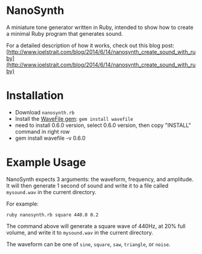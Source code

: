 # NanoSynth

A miniature tone generator written in Ruby, intended to show how to create a minimal Ruby program that generates sound.

For a detailed description of how it works, check out this blog post: [http://www.joelstrait.com/blog/2014/6/14/nanosynth_create_sound_with_ruby](http://www.joelstrait.com/blog/2014/6/14/nanosynth_create_sound_with_ruby)

# Installation

* Download `nanosynth.rb`
* Install the [WaveFile gem](http://wavefilegem.com): `gem install wavefile`
* need to install 0.6.0 version, select 0.6.0 version, then copy "INSTALL" command in right row
* gem install wavefile -v 0.6.0

# Example Usage

NanoSynth expects 3 arguments: the waveform, frequency, and amplitude. It will then generate 1 second of sound and write it to a file called `mysound.wav` in the current directory.

For example:

    ruby nanosynth.rb square 440.0 0.2

The command above will generate a square wave of 440Hz, at 20% full volume, and write it to `mysound.wav` in the current directory.

The waveform can be one of `sine`, `square`, `saw`, `triangle`, or `noise`.

